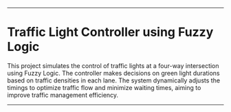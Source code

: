 
---

# Traffic Light Controller using Fuzzy Logic

This project simulates the control of traffic lights at a four-way intersection using Fuzzy Logic. The controller makes decisions on green light durations based on traffic densities in each lane. The system dynamically adjusts the timings to optimize traffic flow and minimize waiting times, aiming to improve traffic management efficiency.
  
---
